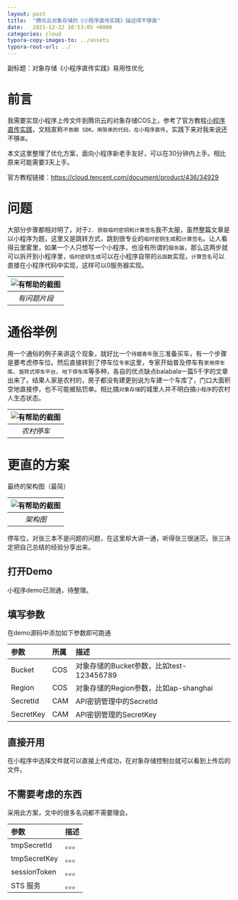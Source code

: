 ```yaml
---
layout: post
title:  "腾讯云对象存储的《小程序直传实践》描述得不够直"
date:   2021-12-22 10:53:05 +0800
categories: cloud
typora-copy-images-to: ../assets
typora-root-url: ../
---
```


副标题：对象存储《小程序直传实践》易用性优化

# 前言
我需要实现小程序上传文件到腾讯云的对象存储COS上，参考了官方教程[小程序直传实践][1]，文档宣称`不依赖 SDK，用简单的代码，在小程序直传`，实践下来对我来说还不够`直`。

本文这里整理了优化方案，面向小程序新老手友好，可以在30分钟内上手。相比原来可能需要3天上手。

官方教程链接：https://cloud.tencent.com/document/product/436/34929

# 问题
大部分步骤都相对明了，对于`2. 获取临时密钥和计算签名`我不太服，虽然整篇文章是以小程序为题，这里又是跳转方式，跳到很专业的`临时密钥生成`和`计算签名`。让人看得云里雾里，如果一个人只想写一个小程序，也没有所谓的`服务器`，那么这两步就可以拆开到小程序里，`临时密钥生成`可以在小程序自带的`云函数`实现，`计算签名`可以直接在小程序代码中实现，这样可以0服务器实现。

| ![有帮助的截图](/assets/WX20211222-102715.png) |
| :----------------------------------------: |
|          *有问题片段*          |

# 通俗举例
用一个通俗的例子来讲这个现象，就好比一个`待婚青年`张三准备买车，有一个步骤是要考虑停车位。然后直接转到了停车位`专家`这里，专家开始普及停车有`家用停车库`、`旋转式停车平台`、`地下停车库`等多种，各自的优点缺点balabala一篇5千字的文章出来了。结果人家是农村的，房子都没有建更别说为车建一个车库了，门口大面积空地直接停，也不可能被贴罚单。相比搞`对象存储`的城里人并不明白搞`小程序`的农村人生态状态。


| ![有帮助的截图](/assets/WechatIMG32.jpeg) |
| :----------------------------------------: |
|          *农村停车*          |


# 更直的方案
最终的架构图（最简）

| ![有帮助的截图](/assets/WechatIMG33.jpeg) |
| :----------------------------------------: |
|          *架构图*          |

停车位，对张三本不是问题的问题，在这里却大讲一通，听得张三很迷茫。张三决定把自己总结的经验分享出来。

## 打开Demo

小程序demo已测通，待整理。

## 填写参数

在demo源码中添加如下参数即可跑通

| 参数 | 所属 | 描述 |
| :-----| :---- | :---- |
| Bucket | COS | 对象存储的Bucket参数，比如test-123456789 |
| Region | COS | 对象存储的Region参数，比如ap-shanghai|
| SecretId | CAM | API密钥管理中的SecretId |
| SecretKey | CAM | API密钥管理的SecretKey |

## 直接开用

在小程序中选择文件就可以直接上传成功，在对象存储控制台就可以看到上传后的文件。

## 不需要考虑的东西

采用此方案，文中的很多名词都不需要理会。

| 参数 | 描述 |
| :-----| :---- |
| tmpSecretId | 。。。 |
| tmpSecretKey | 。。。|
| sessionToken | 。。。 |
| STS 服务 | 。。。 |

[1]: https://cloud.tencent.com/document/product/436/34929
